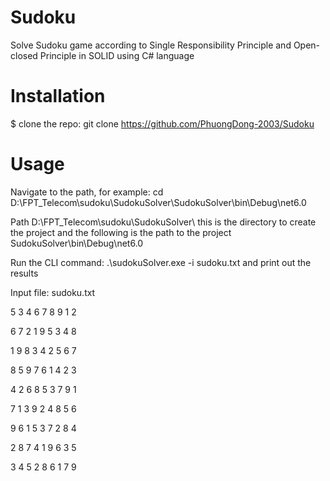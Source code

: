 # Sudoku
 Solve Sudoku game according to Single Responsibility Principle and Open-closed Principle in SOLID using C# language
# Installation
$ clone the repo: git clone https://github.com/PhuongDong-2003/Sudoku
# Usage
Navigate to the path, for example: cd D:\FPT_Telecom\sudoku\SudokuSolver\SudokuSolver\bin\Debug\net6.0

Path D:\FPT_Telecom\sudoku\SudokuSolver\ this is the directory to create the project and the following is the path to the project SudokuSolver\bin\Debug\net6.0

Run the CLI command: .\sudokuSolver.exe -i sudoku.txt and print out the results


Input file: sudoku.txt

5 3 4 6 7 8 9 1 2

6 7 2 1 9 5 3 4 8

1 9 8 3 4 2 5 6 7

8 5 9 7 6 1 4 2 3

4 2 6 8 5 3 7 9 1

7 1 3 9 2 4 8 5 6

9 6 1 5 3 7 2 8 4

2 8 7 4 1 9 6 3 5

3 4 5 2 8 6 1 7 9

